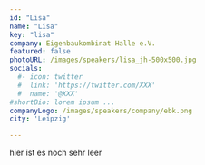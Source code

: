 ```yaml
---
id: "Lisa"
name: "Lisa"
key: "lisa"
company: Eigenbaukombinat Halle e.V.
featured: false
photoURL: /images/speakers/lisa_jh-500x500.jpg
socials:
  #- icon: twitter
  #  link: 'https://twitter.com/XXX'
  #  name: '@XXX'
#shortBio: lorem ipsum ...
companyLogo: /images/speakers/company/ebk.png
city: 'Leipzig'

---
```


hier ist es noch sehr leer

